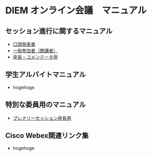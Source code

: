 # DIEM オンライン会議　マニュアル

## セッション進行に関するマニュアル
- [口頭発表者](forPresenter.md)
- [一般参加者（聴講者）](forAudience.md)
- [座長・コメンテータ用](forCommentator.md)

## 学生アルバイトマニュアル
- hogehoge

## 特別な委員用のマニュアル
- [プレナリーセッション座長用](forPlenaryChair.md)

## Cisco Webex関連リンク集
- hogehoge
